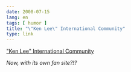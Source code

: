 ```yaml
---
date: 2008-07-15
lang: en
tags: [ humor ]
title: "\"Ken Lee\" International Community"
type: link
---
```


["Ken Lee" International Community](http://kenleeworld.com/)

*Now, with its own fan site?!?*

